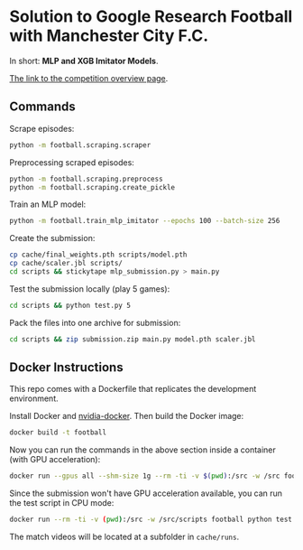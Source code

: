 # Solution to Google Research Football with Manchester City F.C.

In short: **MLP and XGB Imitator Models**.

[The link to the competition overview page](https://www.kaggle.com/c/google-football/).

## Commands

Scrape episodes:

```bash
python -m football.scraping.scraper
```

Preprocessing scraped episodes:

```bash
python -m football.scraping.preprocess
python -m football.scraping.create_pickle
```

Train an MLP model:

```bash
python -m football.train_mlp_imitator --epochs 100 --batch-size 256
```

Create the submission:

```bash
cp cache/final_weights.pth scripts/model.pth
cp cache/scaler.jbl scripts/
cd scripts && stickytape mlp_submission.py > main.py
```

Test the submission locally (play 5 games):

```bash
cd scripts && python test.py 5
```

Pack the files into one archive for submission:

```bash
cd scripts && zip submission.zip main.py model.pth scaler.jbl
```

## Docker Instructions

This repo comes with a Dockerfile that replicates the development environment.

Install Docker and [nvidia-docker](https://github.com/NVIDIA/nvidia-docker). Then build the Docker image:

```bash
docker build -t football
```

Now you can run the commands in the above section inside a container (with GPU acceleration):

```bash
docker run --gpus all --shm-size 1g --rm -ti -v $(pwd):/src -w /src football bash
```

Since the submission won't have GPU acceleration available, you can run the test script in CPU mode:

```bash
docker run --rm -ti -v (pwd):/src -w /src/scripts football python test.py 5
```

The match videos will be located at a subfolder in `cache/runs`.
